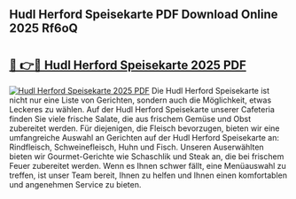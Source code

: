 ## Hudl Herford Speisekarte PDF Download Online 2025 Rf6oQ

# <h2><a href="http://gcb9kh9.nevu.top/?p=Hudl+Herford+Speisekarte">🔗 👉🔴 Hudl Herford Speisekarte 2025 PDF</a></h2>

[![Hudl Herford Speisekarte 2025 PDF](https://i.imgur.com/dBaPXMq.png)](http://gcb9kh9.nevu.top/?p=Hudl+Herford+Speisekarte)
Die Hudl Herford Speisekarte ist nicht nur eine Liste von Gerichten, sondern auch die Möglichkeit, etwas Leckeres zu wählen. Auf der Hudl Herford Speisekarte unserer Cafeteria finden Sie viele frische Salate, die aus frischem Gemüse und Obst zubereitet werden. Für diejenigen, die Fleisch bevorzugen, bieten wir eine umfangreiche Auswahl an Gerichten auf der Hudl Herford Speisekarte an: Rindfleisch, Schweinefleisch, Huhn und Fisch. Unseren Auserwählten bieten wir Gourmet-Gerichte wie Schaschlik und Steak an, die bei frischem Feuer zubereitet werden. Wenn es Ihnen schwer fällt, eine Menüauswahl zu treffen, ist unser Team bereit, Ihnen zu helfen und Ihnen einen komfortablen und angenehmen Service zu bieten.
